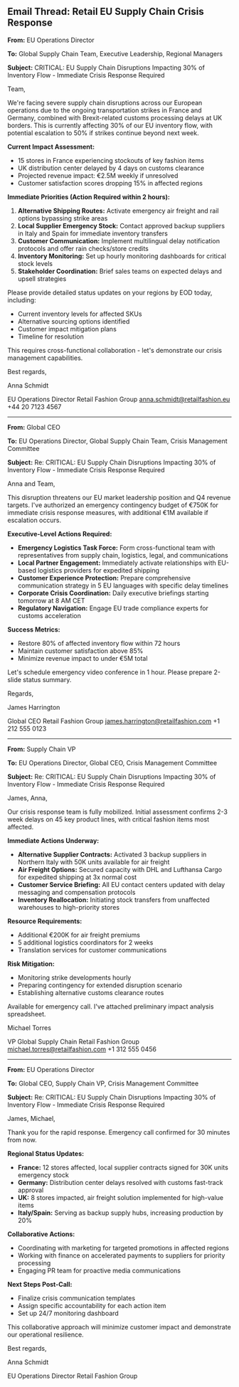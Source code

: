 ## Email Thread: Retail EU Supply Chain Crisis Response

**From:** EU Operations Director

**To:** Global Supply Chain Team, Executive Leadership, Regional Managers

**Subject:** CRITICAL: EU Supply Chain Disruptions Impacting 30% of Inventory Flow - Immediate Crisis Response Required

Team,

We're facing severe supply chain disruptions across our European operations due to the ongoing transportation strikes in France and Germany, combined with Brexit-related customs processing delays at UK borders. This is currently affecting 30% of our EU inventory flow, with potential escalation to 50% if strikes continue beyond next week.

**Current Impact Assessment:**
- 15 stores in France experiencing stockouts of key fashion items
- UK distribution center delayed by 4 days on customs clearance
- Projected revenue impact: €2.5M weekly if unresolved
- Customer satisfaction scores dropping 15% in affected regions

**Immediate Priorities (Action Required within 2 hours):**

1. **Alternative Shipping Routes:** Activate emergency air freight and rail options bypassing strike areas
2. **Local Supplier Emergency Stock:** Contact approved backup suppliers in Italy and Spain for immediate inventory transfers
3. **Customer Communication:** Implement multilingual delay notification protocols and offer rain checks/store credits
4. **Inventory Monitoring:** Set up hourly monitoring dashboards for critical stock levels
5. **Stakeholder Coordination:** Brief sales teams on expected delays and upsell strategies

Please provide detailed status updates on your regions by EOD today, including:
- Current inventory levels for affected SKUs
- Alternative sourcing options identified
- Customer impact mitigation plans
- Timeline for resolution

This requires cross-functional collaboration - let's demonstrate our crisis management capabilities.

Best regards,

Anna Schmidt

EU Operations Director
Retail Fashion Group
anna.schmidt@retailfashion.eu
+44 20 7123 4567

---

**From:** Global CEO

**To:** EU Operations Director, Global Supply Chain Team, Crisis Management Committee

**Subject:** Re: CRITICAL: EU Supply Chain Disruptions Impacting 30% of Inventory Flow - Immediate Crisis Response Required

Anna and Team,

This disruption threatens our EU market leadership position and Q4 revenue targets. I've authorized an emergency contingency budget of €750K for immediate crisis response measures, with additional €1M available if escalation occurs.

**Executive-Level Actions Required:**

- **Emergency Logistics Task Force:** Form cross-functional team with representatives from supply chain, logistics, legal, and communications
- **Local Partner Engagement:** Immediately activate relationships with EU-based logistics providers for expedited shipping
- **Customer Experience Protection:** Prepare comprehensive communication strategy in 5 EU languages with specific delay timelines
- **Corporate Crisis Coordination:** Daily executive briefings starting tomorrow at 8 AM CET
- **Regulatory Navigation:** Engage EU trade compliance experts for customs acceleration

**Success Metrics:**
- Restore 80% of affected inventory flow within 72 hours
- Maintain customer satisfaction above 85%
- Minimize revenue impact to under €5M total

Let's schedule emergency video conference in 1 hour. Please prepare 2-slide status summary.

Regards,

James Harrington

Global CEO
Retail Fashion Group
james.harrington@retailfashion.com
+1 212 555 0123

---

**From:** Supply Chain VP

**To:** EU Operations Director, Global CEO, Crisis Management Committee

**Subject:** Re: CRITICAL: EU Supply Chain Disruptions Impacting 30% of Inventory Flow - Immediate Crisis Response Required

James, Anna,

Our crisis response team is fully mobilized. Initial assessment confirms 2-3 week delays on 45 key product lines, with critical fashion items most affected.

**Immediate Actions Underway:**
- **Alternative Supplier Contracts:** Activated 3 backup suppliers in Northern Italy with 50K units available for air freight
- **Air Freight Options:** Secured capacity with DHL and Lufthansa Cargo for expedited shipping at 3x normal cost
- **Customer Service Briefing:** All EU contact centers updated with delay messaging and compensation protocols
- **Inventory Reallocation:** Initiating stock transfers from unaffected warehouses to high-priority stores

**Resource Requirements:**
- Additional €200K for air freight premiums
- 5 additional logistics coordinators for 2 weeks
- Translation services for customer communications

**Risk Mitigation:**
- Monitoring strike developments hourly
- Preparing contingency for extended disruption scenario
- Establishing alternative customs clearance routes

Available for emergency call. I've attached preliminary impact analysis spreadsheet.

Michael Torres

VP Global Supply Chain
Retail Fashion Group
michael.torres@retailfashion.com
+1 312 555 0456

---

**From:** EU Operations Director

**To:** Global CEO, Supply Chain VP, Crisis Management Committee

**Subject:** Re: CRITICAL: EU Supply Chain Disruptions Impacting 30% of Inventory Flow - Immediate Crisis Response Required

James, Michael,

Thank you for the rapid response. Emergency call confirmed for 30 minutes from now.

**Regional Status Updates:**
- **France:** 12 stores affected, local supplier contracts signed for 30K units emergency stock
- **Germany:** Distribution center delays resolved with customs fast-track approval
- **UK:** 8 stores impacted, air freight solution implemented for high-value items
- **Italy/Spain:** Serving as backup supply hubs, increasing production by 20%

**Collaborative Actions:**
- Coordinating with marketing for targeted promotions in affected regions
- Working with finance on accelerated payments to suppliers for priority processing
- Engaging PR team for proactive media communications

**Next Steps Post-Call:**
- Finalize crisis communication templates
- Assign specific accountability for each action item
- Set up 24/7 monitoring dashboard

This collaborative approach will minimize customer impact and demonstrate our operational resilience.

Best regards,

Anna Schmidt

EU Operations Director
Retail Fashion Group
